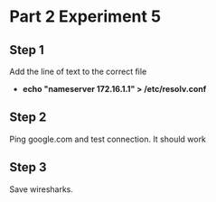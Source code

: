 # Part 2 Experiment 5

## Step 1

Add the line of text to the correct file

- **echo "nameserver 172.16.1.1" > /etc/resolv.conf**

## Step 2

Ping google.com and test connection. It should work

## Step 3

Save wiresharks.
